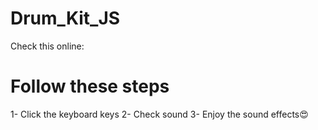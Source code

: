 # Drum_Kit_JS
Check this online:

<h1>Follow these steps </h1>

1- Click the keyboard keys
2- Check sound
3- Enjoy the sound effects😍
